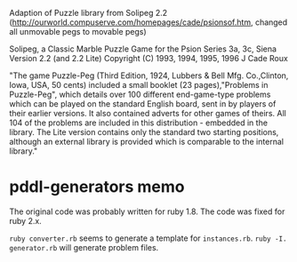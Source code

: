 Adaption of Puzzle library from Solipeg 2.2
(http://ourworld.compuserve.com/homepages/cade/psionsof.htm, changed all
unmovable pegs to movable pegs)

Solipeg, a Classic Marble Puzzle Game for the Psion Series 3a, 3c, Siena
Version 2.2 (and 2.2 Lite) Copyright (C) 1993, 1994, 1995, 1996 J Cade Roux

"The game Puzzle-Peg (Third Edition, 1924, Lubbers & Bell Mfg. Co.,Clinton,
Iowa, USA, 50 cents) included a small booklet (23 pages),"Problems in
Puzzle-Peg", which details over 100 different end-game-type problems which
can be played on the standard English board, sent in by players of their
earlier versions. It also contained adverts for other games of theirs. All
104 of the problems are included in this distribution - embedded in the
library. The Lite version contains only the standard two starting positions,
although an external library is provided which is comparable to the internal
library."




# pddl-generators memo

The original code was probably written for ruby 1.8.
The code was fixed for ruby 2.x.


`ruby converter.rb` seems to generate a template for `instances.rb`.
`ruby -I. generator.rb` will generate problem files.


